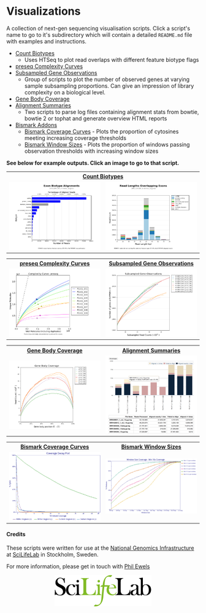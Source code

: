 Visualizations
==============

A collection of next-gen sequencing visualisation scripts. Click a script's
name to go to it's subdirectory which will contain a detailed `README.md`
file with examples and instructions.

* [Count Biotypes](count_biotypes/)
	* Uses HTSeq to plot read overlaps with different feature biotype flags
* [preseq Complexity Curves](preseq_complexity_curves/)
* [Subsampled Gene Observations](subsampled_gene_observations/)
    * Group of scripts to plot the number of observed genes at varying sample
    subsampling proportions. Can give an impression of library complexity on
    a biological level.
* [Gene Body Coverage](gene_body_coverage/)
* [Alignment Summaries](alignment_summaries/)
	* Two scripts to parse log files containing alignment stats from bowtie,
		bowtie 2 or tophat and generate overview HTML reports
* [Bismark Addons](bismark/)
	* [Bismark Coverage Curves](bismark/#bismark-coverage-curves) - Plots the proportion of cytosines meeting increasing coverage thresholds
	* [Bismark Window Sizes](bismark/#bismark-window-sizes) - Plots the proportion of windows passing observation thresholds with increasing window sizes

**See below for example outputs. Click an image to go to that script.**

<table>
  <tr>
    <th colspan="2"><a href="count_biotypes/">Count Biotypes</a></th>
  </tr>
  <tr>
    <td width="50%">
      <a href="count_biotypes/" title="Count Biotypes">
        <img src="examples/SRR1304304_trimmed_aligned_biotypeCounts.png">
      </a>
    </td>
    <td width="50%">
      <a href="count_biotypes/" title="Count Biotypes">
        <img src="examples/SRR1304304_trimmed_aligned_biotypeLengths.png">
      </a>
    </td>
  </tr>
</table>

<table>
  <tr>
    <th><a href="preseq_complexity_curves/">preseq Complexity Curves</a></th>
    <th><a href="subsampled_gene_observations/">Subsampled Gene Observations</a></th>
  </tr>
  <tr>
    <td width="50%">
      <a href="preseq_complexity_curves/" title="preseq Complexity Curves">
        <img src="examples/complexity_curves_readcounts.png">
      </a>
    </td>
    <td width="50%">
      <a href="subsampled_gene_observations/" title="Subsampled Gene Observations">
        <img src="examples/subsampled_gene_observations.png">
      </a>
    </td>
  </tr>
</table>

<table>
  <tr>
    <th><a href="gene_body_coverage/">Gene Body Coverage</a></th>
    <th><a href="alignment_summaries/">Alignment Summaries</a></th>
  </tr>
  <tr>
    <td width="50%">
      <a href="gene_body_coverage/" title="Gene Body Coverage">
        <img src="examples/geneBodyCoverage.png">
      </a>
    </td>
    <td width="50%">
      <a href="alignment_summaries/" title="Alignment Summaries">
        <img src="examples/bowtie_align_screenshot.png">
      </a>
    </td>
  </tr>
</table>

<table>
  <tr>
    <th><a href="bismark/#bismark-coverage-curves">Bismark Coverage Curves</a></th>
    <th><a href="bismark/#bismark-window-sizes">Bismark Window Sizes</a></th>
  </tr>
  <tr>
    <td width="50%">
      <a href="bismark/#bismark-coverage-curves" title="Bismark Coverage Curves">
        <img src="examples/coverageStats.png">
      </a>
    </td>
    <td width="50%">
      <a href="bismark/#bismark-window-sizes" title="Bismark Window Sizes">
        <img src="examples/windowSizes_roi.png">
      </a>
    </td>
  </tr>
</table>

#### Credits
These scripts were written for use at the 
[National Genomics Infrastructure](https://portal.scilifelab.se/genomics/)
at [SciLifeLab](http://www.scilifelab.se/) in Stockholm, Sweden.

For more information, please get in touch with
[Phil Ewels](phil.ewels@scilifelab.se)

<p align="center"><a href="http://www.scilifelab.se/)" target="_blank"><img src="examples/SciLifeLab_logo.png" title="SciLifeLab"></a></p>
